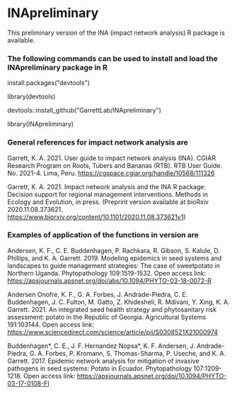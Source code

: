 # INApreliminary

This preliminary version of the INA (impact network analysis) R package is available.

### The following commands can be used to install and load the INApreliminary package in R

install.packages("devtools")

library(devtools)

devtools::install_github("GarrettLab/INApreliminary")

library(INApreliminary)

### General references for impact network analysis are

Garrett, K. A. 2021. User guide to impact network analysis (INA). CGIAR Research Program on Roots, Tubers and Bananas (RTB). RTB User Guide. No. 2021-4. Lima, Peru. https://cgspace.cgiar.org/handle/10568/111326

Garrett, K. A. 2021. Impact network analysis and the INA R package: Decision support for regional management interventions. Methods in Ecology and Evolution, in press. (Preprint version available at bioRxiv 2020.11.08.373621. https://www.biorxiv.org/content/10.1101/2020.11.08.373621v1)

### Examples of application of the functions in version are

Andersen, K. F., C. E. Buddenhagen, P. Rachkara, R. Gibson, S. Kalule, D. Phillips, and K. A. Garrett. 2019. Modeling epidemics in seed systems and landscapes to guide management strategies: The case of sweetpotato in Northern Uganda. Phytopathology 109:1519-1532. Open access link: https://apsjournals.apsnet.org/doi/abs/10.1094/PHYTO-03-18-0072-R 

Andersen Onofre, K. F., G. A. Forbes, J. Andrade-Piedra, C. E. Buddenhagen, J. C. Fulton, M. Gatto, Z. Khidesheli, R. Mdivani, Y. Xing, K. A. Garrett. 2021. An integrated seed health strategy and phytosanitary risk assessment: potato in the Republic of Georgia. Agricultural Systems 191:103144. Open access link: https://www.sciencedirect.com/science/article/pii/S0308521X21000974

Buddenhagen*, C. E.,  J. F. Hernandez Nopsa*, K. F. Andersen, J. Andrade-Piedra, G. A. Forbes, P. Kromann, S. Thomas-Sharma, P. Useche, and K. A. Garrett. 2017. Epidemic network analysis for mitigation of invasive pathogens in seed systems: Potato in Ecuador.  Phytopathology 107:1209-1218. Open access link: https://apsjournals.apsnet.org/doi/10.1094/PHYTO-03-17-0108-FI

